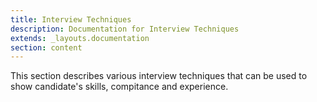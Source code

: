 ```yaml
---
title: Interview Techniques
description: Documentation for Interview Techniques
extends: _layouts.documentation
section: content
---
```


This section describes various interview techniques that can be used to show candidate's skills, compitance and experience.